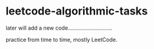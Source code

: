 # leetcode-algorithmic-tasks

later will add a new code.............................

practice from time to time,
mostly LeetCode.


